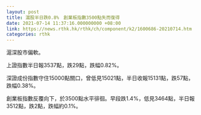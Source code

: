 ```yaml
---
layout: post
title: 滬股半日跌0.8%　創業板指數3500點失而復得
date: 2021-07-14 11:37:16.000000000 +08:00
link: https://news.rthk.hk/rthk/ch/component/k2/1600686-20210714.htm
categories: rthk
---
```


滬深股市偏軟。

上證指數半日報3537點，跌29點，跌幅0.82%。

深證成份指數守住15000點關口，曾低見15021點，半日收報15131點，跌57點，跌幅0.38%。

創業板指數反覆向下，於3500點水平徘徊。早段跌1.4%，低見3464點，半日報3512點，跌2點，跌幅約0.1%。
